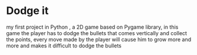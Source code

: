 # Dodge it
 my first project in Python , a 2D game based on Pygame library, in this game the player has to dodge the bullets that comes vertically and collect the points, every move made by the player will cause him to grow more and more and makes it difficult to dodge the bullets
